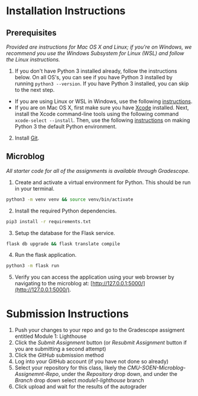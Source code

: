 # Installation Instructions

## Prerequisites 

_Provided are instructions for Mac OS X and Linux; if you're on Windows, we recommend you use the Windows Subsystem for Linux (WSL) and follow the Linux instructions._

1. If you don't have Python 3 installed already, follow the instructions below.  On all OS's, you can see if you have Python 3 installed by running `python3 --version`.  If you have Python 3 installed, you can skip to the next step.

* If you are using Linux or WSL in Windows, use the following [instructions](https://www.digitalocean.com/community/tutorials/how-to-install-python-3-and-set-up-a-programming-environment-on-an-ubuntu-20-04-server).  
* If you are on Mac OS X, first make sure you have [Xcode](https://developer.apple.com/xcode/) installed.  Next, install the Xcode command-line tools using the following command `xcode-select --install`.  Then, use the following [instructions](https://opensource.com/article/19/5/python-3-default-mac) on making Python 3 the default Python environment.

2. Install [Git](https://git-scm.com/book/en/v2/Getting-Started-Installing-Git).

## Microblog

_All starter code for all of the assignments is available through Gradescope._

1. Create and activate a virtual environment for Python.  This should be run in your terminal.

```sh
python3 -m venv venv && source venv/bin/activate
```

2. Install the required Python dependencies.

```sh
pip3 install -r requirements.txt
```

3. Setup the database for the Flask service.

```sh
flask db upgrade && flask translate compile
```

4. Run the flask application.

```sh
python3 -m flask run
```

5. Verify you can access the application using your web browser by navigating to the microblog at: [http://127.0.0.1:5000/](http://127.0.0.1:5000/).

# Submission Instructions

1. Push your changes to your repo and go to the Gradescope assigment entitled Module 1: Lighthouse
2. Click the _Submit Assignment_ button (or _Resubmit Assignment_ button if you are submitting a second attempt)
3. Click the _GitHub_ submission method
4. Log into your GitHub account (if you have not done so already)
5. Select your repository for this class, likely the _CMU-SOEN-Microblog-Assignemnt-Repo_, under the _Repository_ drop down, and under the _Branch_ drop down select _module1-lighthouse_ branch
6. Click upload and wait for the results of the autograder